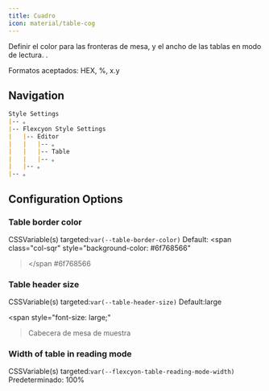 ```yaml
---
title: Cuadro
icon: material/table-cog
---
```


Definir el color para las fronteras de mesa, y el ancho de las tablas en modo de lectura.
.

Formatos aceptados: HEX, %, x.y

## Navigation

```md
Style Settings
|-- 。
|-- Flexcyon Style Settings
|   |-- Editor
|   |   |-- 。
|   |   |-- Table
|   |   |-- 。
|   |-- 。
|-- 。
```

## Configuration Options

### Table border color

CSSVariable(s) targeted:`var(--table-border-color)`
Default:
<span class="col-sqr" style="background-color: #6f768566"
></span
>#6f768566

### Table header size

CSSVariable(s) targeted:`var(--table-header-size)`
Default:large

<span style="font-size: large;"
>Cabecera de mesa de muestra</span>

### Width of table in reading mode

CSSVariable(s) targeted:`var(--flexcyon-table-reading-mode-width)`
Predeterminado: 100%

